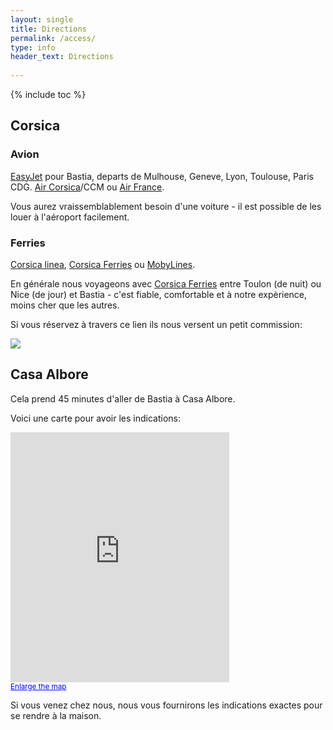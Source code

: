 ```yaml
---
layout: single
title: Directions
permalink: /access/
type: info
header_text: Directions
  
---
```


{% include toc %}

## Corsica

### Avion

[EasyJet](http://www.easyjet.com/) pour Bastia, departs de Mulhouse,
Geneve, Lyon, Toulouse, Paris CDG.
[Air Corsica](http://www.aircorsica.com/)/CCM ou
[Air France](http://www.airfrance.com).

Vous aurez vraissemblablement besoin d'une voiture - il est possible de les louer
à l'aéroport facilement.

### Ferries

[Corsica linea](http://www.corsicalinea.com/),
[Corsica Ferries](http://www.corsicaferries.com/Pcorsica.srv?COM00MIT=N&REF00LIN=FR&AGE00IDE=055769001) ou 
[MobyLines](http://www.mobylines.com/).

En générale nous voyageons avec
[Corsica Ferries](http://www.corsicaferries.com/Pcorsica.srv?COM00MIT=N&REF00LIN=FR&AGE00IDE=055769001) entre Toulon
(de nuit) ou Nice (de jour) et Bastia - c'est fiable, comfortable
et à notre expèrience, moins cher que les autres.

Si vous réservez à travers ce lien ils nous versent un petit commission:

<a
href='http://www.corsicaferries.com/Pcorsica.srv?COM00MIT=N&REF00LIN=FR&AGE00IDE=055769001'><img
src='http://affiliation.corsicaferries.com/WebAffiliation/_Menu/Images/ban/corsica_v1_120x60.gif'
border='0'/></a>


## Casa Albore

Cela prend 45 minutes d'aller de Bastia à Casa Albore.

Voici une carte pour avoir les indications:

<iframe width="350" height="400" frameborder="0" scrolling="no" marginheight="0" marginwidth="0" src="https://maps.google.com/maps?f=q&amp;source=s_q&amp;hl=en&amp;geocode=&amp;q=suare,+cagnano,+france&amp;aq=&amp;sll=37.0625,-95.677068&amp;sspn=34.587666,71.982422&amp;ie=UTF8&amp;hq=&amp;hnear=Suare,+Cagnano,+Haute-Corse,+Corse,+France&amp;iwloc=near&addr&amp;t=m&amp;ll=42.847779,9.380951&amp;spn=0.402738,0.479279&amp;z=10&amp;output=embed"></iframe><br /><small><a href="https://maps.google.com/maps?f=q&amp;source=embed&amp;hl=fr&amp;geocode=&amp;q=suare,+cagnano,+france&amp;aq=&amp;sll=37.0625,-95.677068&amp;sspn=34.587666,71.982422&amp;ie=UTF8&amp;hq=&amp;hnear=Suare,+Cagnano,+Haute-Corse,+Corse,+France&amp;t=m&amp;ll=42.847779,9.380951&amp;spn=0.402738,0.479279&amp;z=10" style="color:#0000FF;text-align:left">Enlarge the map</a></small>

Si vous venez chez nous, nous vous fournirons les indications exactes pour se
rendre à la maison.
